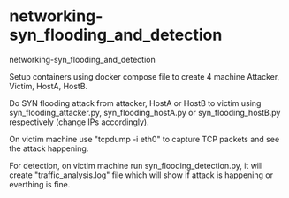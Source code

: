 # networking-syn_flooding_and_detection
networking-syn_flooding_and_detection

Setup containers using docker compose file to create 4 machine Attacker, Victim, HostA, HostB.

Do SYN flooding attack from attacker, HostA or HostB to victim using syn_flooding_attacker.py, syn_flooding_hostA.py or syn_flooding_hostB.py respectively (change IPs accordingly).

On victim machine use "tcpdump -i eth0" to capture TCP packets and see the attack happening.

For detection, on victim machine run syn_flooding_detection.py, it will create "traffic_analysis.log" file which will show if attack is happening or everthing is fine.
